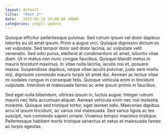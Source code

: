 ```yaml
---
layout: default
title:  "Post 3!"
date:   2025-05-12 14:00:00 +0000
categories: jekyll update
---
```



Quisque efficitur pellentesque pulvinar. Sed rutrum ipsum vel dolor dapibus lobortis eu sit amet ipsum. Proin a augue orci. Quisque dignissim dictum ex vel vulputate. Sed tempor dolor sed dolor lacinia, ac vulputate velit venenatis. Sed odio purus, eleifend at condimentum sit amet, lobortis vitae diam. Ut in metus non nunc congue faucibus. Quisque blandit metus in mauris tincidunt maximus. In vitae nulla lacinia, iaculis nisi et, posuere massa. Suspendisse dapibus, neque vitae iaculis pulvinar, justo sem mollis nisl, dignissim commodo mauris turpis sit amet dui. Aenean ac lectus vitae mi sodales congue in consequat felis. Quisque vehicula enim in tincidunt vulputate. Interdum et malesuada fames ac ante ipsum primis in faucibus.

Sed eget nulla bibendum, ultrices ipsum in, luctus augue. Integer rutrum mauris nec felis accumsan aliquet. Aenean vehicula enim nec nisl molestie molestie. Quisque sed tristique tortor, eget laoreet odio. Maecenas dapibus arcu id ipsum tincidunt, ac varius nisl malesuada. Sed varius ligula ac leo suscipit, non commodo sapien ornare. Vivamus tempor maximus tristique. Pellentesque habitant morbi tristique senectus et netus et malesuada fames ac turpis egestas.